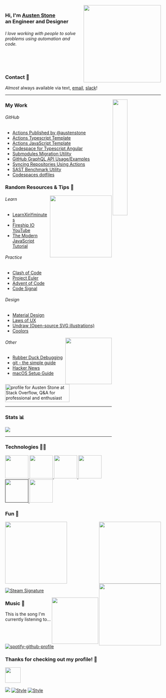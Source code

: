 <a href="https://github.com/austenstone">
  <img align="right" width="250" src="https://user-images.githubusercontent.com/22425467/176839017-b36e4fbb-83a1-4d0d-aef5-fbab34310cce.gif">
</a>

<h3>Hi, I'm <a href="https://github.com/austenstone">Austen Stone</a><br>an Engineer and Designer</h3>
<h6>I love working with people to solve problems using automation and code.</h6>

<br>
<br>

### Contact 🤙
*Almost* always available via text, [email](mailto:austenstone@github.com), [slack](https://github.slack.com/team/U02TGLRPJR0)!

---

<a href="https://github.com/austenstone">
  <img align="right" width="31%" src="https://github.githubassets.com/images/modules/site/home/astro-mona.svg">
</a>

### My Work
###### GitHub
* [Actions Published by @austenstone](https://github.com/marketplace?query=publisher%3Aaustenstone)
* [Actions Typescript Template](https://github.com/austenstone/action-typescript)
* [Actions JavaScript Template](https://github.com/austenstone/action-javascript)
* [Codespace for Typescript Angular](https://github.com/austenstone/angular-codespace)
* [Submodules Migration Utility](https://github.com/austenstone/migrate-submodules)
* [GitHub GraphQL API Usage/Examples](https://github.com/austenstone/gh-api-graphql)
* [Syncing Repositories Using Actions](https://github.com/austenstone/sample1)
* [SAST Benchmark Utility](https://github.com/austenstone/sast-benchmark)
* [Codespaces dotfiles](https://github.com/austenstone/dotfiles)

### Random Resources & Tips 🤪

<a href="https://lab.github.com/">
  <img align="right" width="200" src="https://octodex.github.com/images/Professortocat_v2.png">
</a>

###### Learn
* [LearnXinYminutes](http://learnxinyminutes.com/)
* [Fireship IO YouTube](https://www.youtube.com/c/Fireship)
* [The Modern JavaScript Tutorial](https://javascript.info/)

###### Practice
* [Clash of Code](https://www.codingame.com/multiplayer/clashofcode)
* [Project Euler](https://projecteuler.net/archives)
* [Advent of Code](https://adventofcode.com/2021/about)
* [Code Signal](https://app.codesignal.com/login)

###### Design
* [Material Design](https://material.io/)
* [Laws of UX](https://lawsofux.com/)
* [Undraw (Open-source SVG illustrations)](https://undraw.co/illustrations)
* [Coolors](https://coolors.co/palettes/trending)

<a href="https://rubberduckdebugging.com/">
  <img align="right" width="150" src="https://media3.giphy.com/media/rtRflhLVzbNWU/giphy.gif">
</a>

###### Other
* [Rubber Duck Debugging](https://rubberduckdebugging.com/)
* [git - the simple guide](https://rogerdudler.github.io/git-guide/)
* [Hacker News](https://news.ycombinator.com/)
* [macOS Setup Guide](https://sourabhbajaj.com/mac-setup/)

<a href="https://stackoverflow.com/users/5092005/austen-stone">
  <picture>
    <source media="(prefers-color-scheme: dark)" srcset="https://stackoverflow.com/users/flair/5092005.png?theme=dark">
    <source media="(prefers-color-scheme: light)" media="(prefers-color-scheme: dark)" srcset="https://stackoverflow.com/users/flair/5092005.png">
    <img src="https://stackoverflow.com/users/flair/5092005.png?theme=dark" width="208" height="58" alt="profile for Austen Stone at Stack Overflow, Q&amp;A for professional and enthusiast programmers" title="profile for Austen Stone at Stack Overflow, Q&amp;A for professional and enthusiast programmers">
  </picture>
</a>

---

### Stats 📊

<!-- <a href="https://github.com/austenstone">
  <img align="center" width="59%" src="https://github-readme-stats.vercel.app/api?username=austenstone&show_icons=true&theme=github_dark&bg_color=0d111700&hide_border=true)](https://github.com/anuraghazra/github-readme-stats" />
</a>
<a href="https://github.com/austenstone">
  <img align="center" width="39%" src="https://github-readme-stats.vercel.app/api/top-langs/?username=austenstone&show_icons=true&theme=github_dark&bg_color=0d111700&hide_border=true&langs_count=8&layout=compact" />
</a> -->

<a href="https://metrics.lecoq.io/about/austenstone">
  <img align="center" width="auto" src="https://metrics.lecoq.io/austenstone?template=classic&gists=1&stackoverflow=1&lines=1&stackoverflow.user=5092005&stackoverflow.sections=%20&stackoverflow.limit=0&stackoverflow.lines=0&stackoverflow.lines.snippet=0&config.timezone=America%2FNew_York&config.display=large" />
</a>

---

### Technologies 👨‍💻
<a href="https://deno.land/">
  <img width="75" src="https://user-images.githubusercontent.com/22425467/176673339-356fb845-5eba-42c1-af0f-3c66953c3f65.gif">
</a>
<a href="https://www.typescriptlang.org/">
  <img width="75" src="https://user-images.githubusercontent.com/22425467/176674407-481a583a-bbb4-4e2e-ab19-c6d929d79549.png">
</a>
<a href="https://angular.io/">
  <img width="75" src="https://angular.io/assets/images/logos/angular/angular.svg">
</a>
<a href="https://www.docker.com/">
  <img width="75" src="https://www.docker.com/wp-content/uploads/2022/03/Moby-logo.png">
</a>
<a href="">
  <img width="75" src="https://upload.wikimedia.org/wikipedia/commons/1/18/C_Programming_Language.svg">
</a>
<a href="https://www.rust-lang.org/">
  <img width="75" src="https://rustacean.net/assets/cuddlyferris.svg">
</a>

### Fun 🎈

<a href="https://www.strava.com/athletes/4518741">
  <img width="200" src="https://user-images.githubusercontent.com/22425467/176723510-a9406fdb-89df-4fa4-af6f-5ce07d437adf.png">
</a>

<a href="https://www.fau.edu/">
  <img align="right" width="200" src="https://user-images.githubusercontent.com/22425467/176723532-95aa9704-cbf1-4b54-9f03-271b7b4fb238.png">
</a>

<a href="https://raider.io/characters/us/aegwynn/Droodlez">
  <img align="right" width="200" src="https://user-images.githubusercontent.com/22425467/176720095-5591ea3d-349b-45a0-8d9a-b5e0822e5693.png">
</a>

<a href="https://steamcommunity.com/id/bottlez/"><img src="https://www.steamidfinder.com/signature/76561198046923976.png" alt=" Steam Signature"/></a>

<a href="https://open.spotify.com/user/1224818142?si=47ea2387152f491e">
  <img align="right" width="150" src="https://octodex.github.com/images/daftpunktocat-thomas.gif">
</a>

### Music 🎵

This is the song I'm currently listening to...

<!-- [![spotify-github-profile](https://spotify-github-profile.vercel.app/api/view?uid=1224818142&cover_image=true&theme=novatorem&bar_color=53b14f&bar_color_cover=false)](https://open.spotify.com/user/1224818142?si=47ea2387152f491e) -->
[![spotify-github-profile](https://spotify-github-profile.vercel.app/api/view?uid=1224818142&cover_image=true&theme=novatorem&bar_color=53b14f&bar_color_cover=true)](https://spotify-github-profile.vercel.app/api/view?uid=1224818142&redirect=true)

### Thanks for checking out my profile! 👋

<a href="https://open.spotify.com/user/1224818142?si=47ea2387152f491e">
  <img width="50" src="https://user-images.githubusercontent.com/22425467/176836837-0e68ab08-472f-4aa5-ac53-736e4f7ae7f1.gif">
</a>

![](https://visitor-badge.glitch.me/badge?page_id=austenstone.austenstone)
[![Style](https://img.shields.io/badge/Dark%20Mode-111111.svg#gh-dark-mode-only)](https://github.com/settings/appearance#gh-dark-mode-only)
[![Style](https://img.shields.io/badge/Light%20Mode-efefef.svg#gh-light-mode-only)](https://github.com/settings/appearance#gh-light-mode-only)
